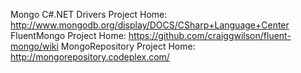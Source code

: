 ﻿Mongo C#.NET Drivers Project Home:  http://www.mongodb.org/display/DOCS/CSharp+Language+Center
FluentMongo Project Home: https://github.com/craiggwilson/fluent-mongo/wiki
MongoRepository Project Home:  http://mongorepository.codeplex.com/
